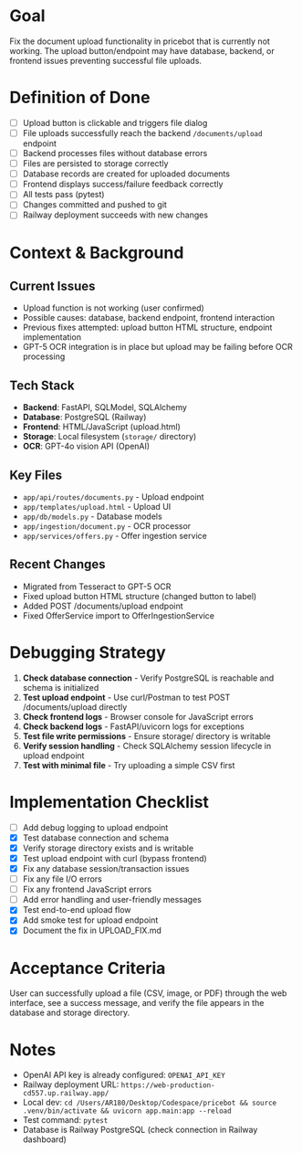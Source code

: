# Goal
Fix the document upload functionality in pricebot that is currently not working. The upload button/endpoint may have database, backend, or frontend issues preventing successful file uploads.

# Definition of Done
- [ ] Upload button is clickable and triggers file dialog
- [ ] File uploads successfully reach the backend `/documents/upload` endpoint
- [ ] Backend processes files without database errors
- [ ] Files are persisted to storage correctly
- [ ] Database records are created for uploaded documents
- [ ] Frontend displays success/failure feedback correctly
- [ ] All tests pass (pytest)
- [ ] Changes committed and pushed to git
- [ ] Railway deployment succeeds with new changes

# Context & Background

## Current Issues
- Upload function is not working (user confirmed)
- Possible causes: database, backend endpoint, frontend interaction
- Previous fixes attempted: upload button HTML structure, endpoint implementation
- GPT-5 OCR integration is in place but upload may be failing before OCR processing

## Tech Stack
- **Backend**: FastAPI, SQLModel, SQLAlchemy
- **Database**: PostgreSQL (Railway)
- **Frontend**: HTML/JavaScript (upload.html)
- **Storage**: Local filesystem (`storage/` directory)
- **OCR**: GPT-4o vision API (OpenAI)

## Key Files
- `app/api/routes/documents.py` - Upload endpoint
- `app/templates/upload.html` - Upload UI
- `app/db/models.py` - Database models
- `app/ingestion/document.py` - OCR processor
- `app/services/offers.py` - Offer ingestion service

## Recent Changes
- Migrated from Tesseract to GPT-5 OCR
- Fixed upload button HTML structure (changed button to label)
- Added POST /documents/upload endpoint
- Fixed OfferService import to OfferIngestionService

# Debugging Strategy
1. **Check database connection** - Verify PostgreSQL is reachable and schema is initialized
2. **Test upload endpoint** - Use curl/Postman to test POST /documents/upload directly
3. **Check frontend logs** - Browser console for JavaScript errors
4. **Check backend logs** - FastAPI/uvicorn logs for exceptions
5. **Test file write permissions** - Ensure storage/ directory is writable
6. **Verify session handling** - Check SQLAlchemy session lifecycle in upload endpoint
7. **Test with minimal file** - Try uploading a simple CSV first

# Implementation Checklist
- [ ] Add debug logging to upload endpoint
- [x] Test database connection and schema
- [x] Verify storage directory exists and is writable
- [x] Test upload endpoint with curl (bypass frontend)
- [x] Fix any database session/transaction issues
- [ ] Fix any file I/O errors
- [ ] Fix any frontend JavaScript errors
- [ ] Add error handling and user-friendly messages
- [x] Test end-to-end upload flow
- [x] Add smoke test for upload endpoint
- [x] Document the fix in UPLOAD_FIX.md

# Acceptance Criteria
User can successfully upload a file (CSV, image, or PDF) through the web interface, see a success message, and verify the file appears in the database and storage directory.

# Notes
- OpenAI API key is already configured: `OPENAI_API_KEY`
- Railway deployment URL: `https://web-production-cd557.up.railway.app/`
- Local dev: `cd /Users/AR180/Desktop/Codespace/pricebot && source .venv/bin/activate && uvicorn app.main:app --reload`
- Test command: `pytest`
- Database is Railway PostgreSQL (check connection in Railway dashboard)
